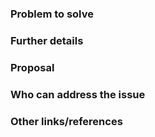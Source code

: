 <!---
Please read this!

Use this issue template for suggesting new docs or updates to existing docs.

Before opening a new issue, make sure to search for existing issues:
https://framagit.org/PanierAvide/osminedit/issues

and verify the issue you're about to submit isn't a duplicate.
--->

### Problem to solve

<!-- Include the following detail as necessary:
* What features are affected?
* What docs or doc section affected? Include links or paths.
* Is there a problem with a specific document, or a feature/process that's not addressed sufficiently in docs?
* Any other ideas or requests?
-->

### Further details

<!--
* Any concepts, procedures, reference info we could add to make it easier to successfully use OsmInEdit ?
* Include use cases, benefits, and/or goals for this work.
* If adding content: What audience is it intended for? (What roles and scenarios?)
-->

### Proposal

<!-- Further specifics for how can we solve the problem. -->

### Who can address the issue

<!-- What if any special expertise is required to resolve this issue? -->

### Other links/references

<!-- E.g. related issues/MRs -->
